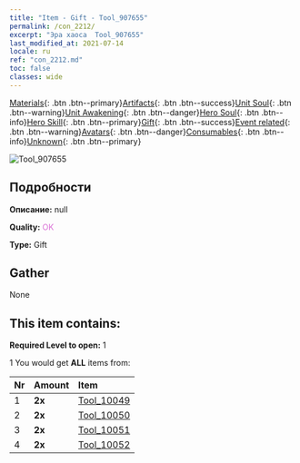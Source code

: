 ```yaml
---
title: "Item - Gift - Tool_907655"
permalink: /con_2212/
excerpt: "Эра хаоса  Tool_907655"
last_modified_at: 2021-07-14
locale: ru
ref: "con_2212.md"
toc: false
classes: wide
---
```

 [Materials](/ItemsRU/){: .btn .btn--primary}[Artifacts](/ItemsRU/Artifacts/){: .btn .btn--success}[Unit Soul](/ItemsRU/UnitSoul/){: .btn .btn--warning}[Unit Awakening](/ItemsRU/UnitAwakening/){: .btn .btn--danger}[Hero Soul](/ItemsRU/HeroSoul/){: .btn .btn--info}[Hero Skill](/ItemsRU/HeroSkill/){: .btn .btn--primary}[Gift](/ItemsRU/Gift/){: .btn .btn--success}[Event related](/ItemsRU/Events/){: .btn .btn--warning}[Avatars](/ItemsRU/Avatars/){: .btn .btn--danger}[Consumables](/ItemsRU/Consumables/){: .btn .btn--info}[Unknown](/ItemsRU/Unknown/){: .btn .btn--primary}

 ![Tool_907655](/images/t/i_907525.png)

## Подробности
 **Описание:** null

 **Quality:** <span style="color: #DA70D6">OK</span>

 **Type:** Gift

## Gather

  None

## This item contains:

 **Required Level to open:** 1

 1 You would get **ALL** items  from:

  | Nr | Amount |     Item    |
  |:---|:-------|:------------|
  | 1 |  **2x** | [Tool_10049](/ru/Items/con_2214/) |  | 
  | 2 |  **2x** | [Tool_10050](/ru/Items/con_2215/) |  | 
  | 3 |  **2x** | [Tool_10051](/ru/Items/con_2216/) |  | 
  | 4 |  **2x** | [Tool_10052](/ru/Items/con_2217/) |  | 
